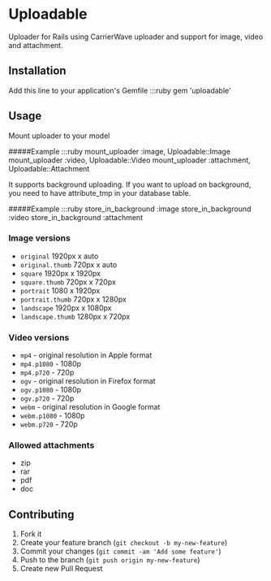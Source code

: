 # Uploadable

Uploader for Rails using CarrierWave uploader and support for image, video and attachment.

## Installation

Add this line to your application's Gemfile
  :::ruby
  gem 'uploadable'

## Usage

Mount uploader to your model

#####Example
	:::ruby
	mount_uploader :image, Uploadable::Image
	mount_uploader :video, Uploadable::Video
	mount_uploader :attachment, Uploadable::Attachment

It supports background uploading. If you want to upload on background, you need to have attribute_tmp in your database table.

#####Example
	:::ruby
	store_in_background :image
	store_in_background :video
	store_in_background :attachment

### Image versions
* `original` 1920px x auto
* `original.thumb` 720px x auto
* `square` 1920px x 1920px
* `square.thumb` 720px x 720px 
* `portrait` 1080 x 1920px
* `portrait.thumb` 720px x 1280px
* `landscape` 1920px x 1080px
* `landscape.thumb` 1280px x 720px

### Video versions
* `mp4` - original resolution in Apple format
* `mp4.p1080` - 1080p
* `mp4.p720` - 720p
* `ogv` - original resolution in Firefox format
* `ogv.p1080` - 1080p
* `ogv.p720` - 720p
* `webm` - original resolution in Google format
* `webm.p1080` - 1080p
* `webm.p720` - 720p

### Allowed attachments
* zip
* rar
* pdf
* doc

## Contributing

1. Fork it
2. Create your feature branch (`git checkout -b my-new-feature`)
3. Commit your changes (`git commit -am 'Add some feature'`)
4. Push to the branch (`git push origin my-new-feature`)
5. Create new Pull Request
